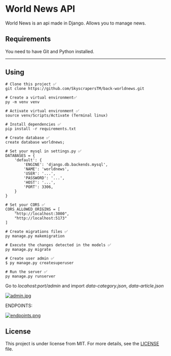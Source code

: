 # World News API
World News is an api made in Django. Allows you to manage news.
## Requirements
You need to have Git and Python installed.
***

## Using
    # Clone this project ✅
    git clone https://github.com/SkyscrapersTM/back-worldnews.git

    # Create a virtual environment✅
    py -m venv venv

    # Activate virtual environment ✅
    source venv/Scripts/Activate (Terminal linux)

    # Install dependencies ✅
    pip install -r requirements.txt

    # Create database ✅
    create database worldnews;

    # Set your mysql in settings.py ✅
    DATABASES = {
        'default': {
            'ENGINE': 'django.db.backends.mysql',
            'NAME': 'worldnews',
            'USER': '...',
            'PASSWORD': '...',
            'HOST': '...',
            'PORT': 3306,
        }
    }

    # Set your CORS ✅
    CORS_ALLOWED_ORIGINS = [
        "http://localhost:3000",
        "http://localhost:5173"
    ]

    # Create migrations files ✅
    py manage.py makemigration

    # Execute the changes detected in the models ✅
    py manage.py migrate

    # Create user admin ✅
    $ py manage.py createsuperuser
    
    # Run the server ✅
    py manage.py runserver

Go  to _locahost:port/admin_ and import _data-category.json_, _data-article.json_

[![admin.jpg](https://i.postimg.cc/zXyTWdLy/admin.jpg)](https://postimg.cc/GH1BnxxR)

ENDPOINTS:

[![endpoints.png](https://i.postimg.cc/mkD5f0bY/endpoints.png)](https://postimg.cc/ZBGc6svn)

## License 

This project is under license from MIT. For more details, see the [LICENSE](LICENSE.md) file.

